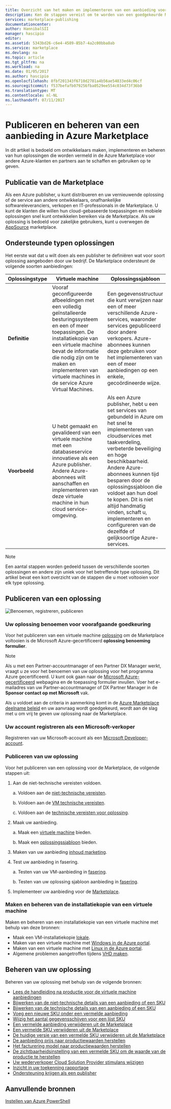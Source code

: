 ```yaml
---
title: Overzicht van het maken en implementeren van een aanbieding voor de Marketplace | Microsoft Docs
description: Ken de stappen vereist om te worden van een goedgekeurde Microsoft developer en maken en implementeren van een installatiekopie van virtuele machine, sjabloon, data-service of developer-service in Azure Marketplace
services: marketplace-publishing
documentationcenter: 
author: HannibalSII
manager: hascipio
editor: 
ms.assetid: 5343bd26-c6e4-4589-85b7-4a2c00bba8ab
ms.service: marketplace
ms.devlang: na
ms.topic: article
ms.tgt_pltfrm: na
ms.workload: na
ms.date: 01/05/2017
ms.author: hascipio
ms.openlocfilehash: 8fbf201343f6710d2781a4b56ae54833ed4c06cf
ms.sourcegitcommit: f537befafb079256fba0529ee554c034d73f36b0
ms.translationtype: MT
ms.contentlocale: nl-NL
ms.lasthandoff: 07/11/2017
---
```

# <a name="publish-and-manage-an-offer-in-the-azure-marketplace"></a>Publiceren en beheren van een aanbieding in Azure Marketplace
In dit artikel is bedoeld om ontwikkelaars maken, implementeren en beheren van hun oplossingen die worden vermeld in de Azure Marketplace voor andere Azure-klanten en partners aan te schaffen en gebruiken op te geven.

## <a name="marketplace-publishing"></a>Publicatie van de Marketplace
Als een Azure publisher, u kunt distribueren en uw vernieuwende oplossing of de service aan andere ontwikkelaars, onafhankelijke softwareleveranciers, verkopen en IT-professionals in de Marketplace. U kunt de klanten die willen hun cloud-gebaseerde toepassingen en mobiele oplossingen snel kunt ontwikkelen bereiken via de Marketplace. Als uw oplossing is bedoeld voor zakelijke gebruikers, kunt u overwegen de [AppSource](http://appsource.microsoft.com) marketplace.


## <a name="supported-types-of-solutions"></a>Ondersteunde typen oplossingen
Het eerste wat dat u wilt doen als een publisher te definiëren wat voor soort oplossing aangeboden door uw bedrijf. De Marketplace ondersteunt de volgende soorten aanbiedingen:

|Oplossingstype|Virtuele machine|Oplossingssjabloon|
|---|---|---|
|**Definitie**|Vooraf geconfigureerde afbeeldingen met een volledig geïnstalleerde besturingssysteem en een of meer toepassingen. De installatiekopie van een virtuele machine bevat de informatie die nodig zijn om te maken en implementeren van virtuele machines in de service Azure Virtual Machines.|Een gegevensstructuur die kunt verwijzen naar een of meer verschillende Azure-services, waaronder services gepubliceerd door andere verkopers. Azure-abonnees kunnen deze gebruiken voor het implementeren van een of meer aanbiedingen op een enkele, gecoördineerde wijze.|
|**Voorbeeld**|U hebt gemaakt en gevalideerd van een virtuele machine met een databaseservice innovatieve als een Azure publisher. Andere Azure-abonnees wilt aanschaffen en implementeren van deze virtuele machine in hun cloud service-omgeving.|Als een Azure publisher, hebt u een set services van gebundeld in Azure om het snel te implementeren van cloudservices met taakverdeling, verbeterde beveiliging en hoge beschikbaarheid. Andere Azure-abonnees kunnen tijd besparen door de oplossingssjabloon die voldoet aan hun doel te kopen. Dit is niet altijd handmatig vinden, schaft u, implementeren en configureren van de dezelfde of gelijksoortige Azure-services.|

> [!NOTE]
> Een aantal stappen worden gedeeld tussen de verschillende soorten oplossingen en andere zijn uniek voor het betreffende type oplossing. Dit artikel bevat een kort overzicht van de stappen die u moet voltooien voor elk type oplossing.

## <a name="publish-a-solution"></a>Publiceren van een oplossing
![Benoemen, registreren, publiceren](media/marketplace-publishing-getting-started/img01.png)

### <a name="nominate-your-solution-for-pre-approval"></a>Uw oplossing benoemen voor voorafgaande goedkeuring
Voor het publiceren van een virtuele machine [oplossing](https://createopportunity.azurewebsites.net) om de Marketplace voltooien is de Microsoft Azure-gecertificeerd **oplossing benoeming formulier**.

>[!NOTE]
> Als u met een Partner-accountmanager of een Partner DX Manager werkt, vraagt u ze voor het benoemen van uw oplossing voor het programma Azure gecertificeerd. U kunt ook gaan naar de [Microsoft Azure-gecertificeerd](http://createopportunity.azurewebsites.net) webpagina en de toepassing formulier invullen. Voer het e-mailadres van uw Partner-accountmanager of DX Partner Manager in de **Sponsor contact op met Microsoft** vak.

Als u voldoet aan de criteria in aanmerking komt in de [Azure Marketplace deelname beleid](http://go.microsoft.com/fwlink/?LinkID=526833) en uw aanvraag wordt goedgekeurd, wordt aan de slag met u om vrij te geven uw oplossing naar de Marketplace.

### <a name="register-your-account-as-a-microsoft-seller"></a>Uw account registreren als een Microsoft-verkoper
Registreren van uw Microsoft-account als een [Microsoft Developer-account](marketplace-publishing-accounts-creation-registration.md).

### <a name="publish-your-solution"></a>Publiceren van uw oplossing
Voor het publiceren van een oplossing voor de Marketplace, de volgende stappen uit:
1. Aan de niet-technische vereisten voldoen.

    a. Voldoen aan de [niet-technische vereisten](marketplace-publishing-pre-requisites.md).

    b. Voldoen aan de [VM technische vereisten](marketplace-publishing-vm-image-creation-prerequisites.md).

    c. Voldoen aan de [technische vereisten voor oplossing](marketplace-publishing-solution-template-creation-prerequisites.md).

2. Maak uw aanbieding.

    a. Maak een [virtuele machine](marketplace-publishing-vm-image-creation.md) bieden.

    b. Maak een [oplossingssjabloon](marketplace-publishing-solution-template-creation.md) bieden.

3. Maken van uw aanbieding [inhoud marketing](marketplace-publishing-push-to-staging.md).

4. Test uw aanbieding in fasering.

    a. Testen van uw VM-aanbieding in [fasering](marketplace-publishing-vm-image-test-in-staging.md).

    b. Testen van uw oplossing sjabloon aanbieding in [fasering](marketplace-publishing-solution-template-test-in-staging.md).

5. Implementeer uw aanbieding voor de [Marketplace](marketplace-publishing-push-to-production.md).


### <a name="create-and-manage-a-virtual-machine-image"></a>Maken en beheren van de installatiekopie van een virtuele machine
Maken en beheren van een installatiekopie van een virtuele machine met behulp van deze bronnen:
* Maak een VM-installatiekopie [lokale](marketplace-publishing-vm-image-creation-on-premise.md).
* Maken van een virtuele machine met [Windows in de Azure portal](../virtual-machines/virtual-machines-windows-hero-tutorial.md?toc=%2fazure%2fvirtual-machines%2fwindows%2ftoc.json).
* Maken van een virtuele machine met [Linux in de Azure portal](../virtual-machines/linux/quick-create-portal.md?toc=%2fazure%2fvirtual-machines%2flinux%2ftoc.json).
* Algemene problemen aangetroffen tijdens [VHD maken](marketplace-publishing-vm-image-creation-troubleshooting.md).

## <a name="manage-your-solution"></a>Beheren van uw oplossing
Beheren van uw oplossing met behulp van de volgende bronnen:
* [Lees de handleiding na productie voor de virtuele machine aanbiedingen](marketplace-publishing-vm-image-post-publishing.md)
* [Bijwerken van de niet-technische details van een aanbieding of een SKU](marketplace-publishing-vm-image-post-publishing.md#update-the-nontechnical-details-of-an-offer-or-a-sku)
* [Bijwerken van de technische details van een aanbieding of een SKU](marketplace-publishing-vm-image-post-publishing.md#update-the-technical-details-of-a-sku)
* [Voeg een nieuwe SKU onder een vermelde aanbieding](marketplace-publishing-vm-image-post-publishing.md#add-a-new-sku-under-a-listed-offer)
* [Wijzig het aantal gegevensschijven voor een lijst SKU](marketplace-publishing-vm-image-post-publishing.md#change-the-data-disk-count-for-a-listed-sku)
* [Een vermelde aanbieding verwijderen uit de Marketplace](marketplace-publishing-vm-image-post-publishing.md)
* [Een vermelde SKU verwijderen uit de Marketplace](marketplace-publishing-vm-image-post-publishing.md#delete-a-listed-sku-from-the-marketplace)
* [De huidige versie van een vermelde SKU verwijderen uit de Marketplace](marketplace-publishing-vm-image-post-publishing.md#delete-the-current-version-of-a-listed-sku-from-the-marketplace)
* [De aanbieding prijs naar productiewaarden herstellen](marketplace-publishing-vm-image-post-publishing.md#revert-the-listing-price-to-production-values)
* [Het facturering model naar productiewaarden herstellen](marketplace-publishing-vm-image-post-publishing.md#revert-the-billing-model-to-production-values)
* [De zichtbaarheidsinstelling van een vermelde SKU om de waarde van de productie te herstellen](marketplace-publishing-vm-image-post-publishing.md#revert-the-visibility-setting-of-a-listed-sku-to-the-production-value)
* [Uw wederverkoper Cloud Solution Provider stimulans wijzigen](marketplace-publishing-csp-incentive.md)
* [Inzicht in uw toekenning rapportage](marketplace-publishing-report-payout.md)
* [Ondersteuning krijgen als een publisher](marketplace-publishing-get-publisher-support.md)

## <a name="additional-resources"></a>Aanvullende bronnen
[Instellen van Azure PowerShell](marketplace-publishing-powershell-setup.md)
